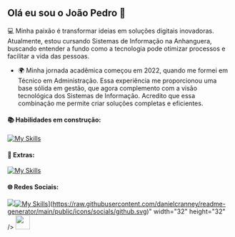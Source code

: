 ## Olá eu sou o João Pedro  👋

💻  Minha paixão é transformar ideias em soluções digitais inovadoras. Atualmente, estou cursando  Sistemas de Informação na Anhanguera, buscando entender a fundo como a tecnologia pode otimizar processos e facilitar a vida das pessoas.
 
   * 🌍 Minha jornada acadêmica começou em 2022, quando me formei em Técnico em Administração. Essa experiência me proporcionou uma base sólida em gestão, que agora complemento com a visão tecnológica dos Sistemas de Informação. Acredito que essa combinação me permite 
  criar soluções completas e eficientes.

#### 📚 Habilidades em construção:

[![My Skills](https://skillicons.dev/icons?i=html,css,js,react,aws,docker,mongodb)](https://skillicons.dev)

#### 🧠 Extras:

[![My Skills](https://skillicons.dev/icons?i=wordpress,notion,vscode,codepen)](https://skillicons.dev)

#### 🌐 Redes Sociais:

<p align="left">
  <a href="https://github.com/jpedrooliveira-dl" target="_blank" rel="noreferrer">
    <picture>
      <source media="(prefers-color-scheme: dark)" srcset="https://raw.githubusercontent.com/danielcranney/readme-generator/main/public/icons/socials/github-dark.svg" />
      <source media="(prefers-color-scheme: light)" srcset="https://raw.githubusercontent.com/danielcranney/readme-generator/main/public/icons/socials/github.svg" />
      <img src=["#### 📚 Habilidades em construção:

[![My Skills](https://skillicons.dev/icons?i=html,css,js,react,aws,docker,mongodb,github)](https://skillicons.dev)](https://raw.githubusercontent.com/danielcranney/readme-generator/main/public/icons/socials/github.svg)" width="32" height="32" />
    </picture>
  </a>
  <a href="https://www.linkedin.com/in/joão-pedro-de-oliveira-duarte-lage-14a1a7352" target="_blank" rel="noreferrer">
    <picture>
      <source media="(prefers-color-scheme: dark)" srcset="https://raw.githubusercontent.com/danielcranney/readme-generator/main/public/icons/socials/linkedin-dark.svg" />
      <source media="(prefers-color-scheme: light)" srcset="https://raw.githubusercontent.com/danielcranney/readme-generator/main/public/icons/socials/linkedin.svg" />
      <img src="https://raw.githubusercontent.com/danielcranney/readme-generator/main/public/icons/socials/linkedin.svg" width="32" height="32" />
    </picture>
  </a>
</p>
